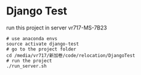 # Django Test

run this project in server vr717-MS-7B23
```shell
# use anaconda envs
source activate django-test
# go to the project folder
cd /media/vr717/新加卷/code/relocation/DjangoTest
# run the project
./run_server.sh
```